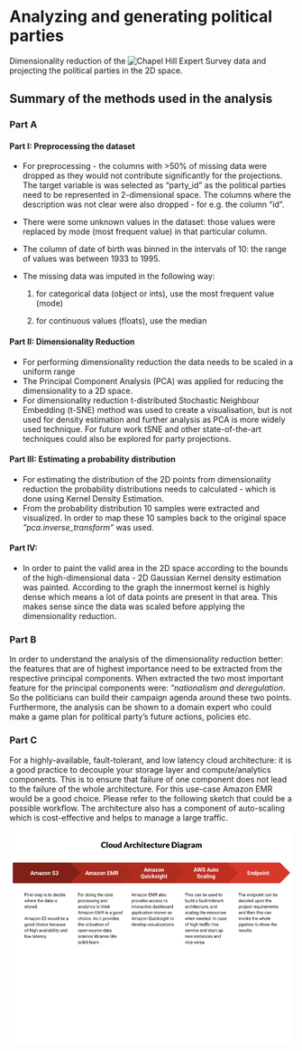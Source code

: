 # Analyzing and generating political parties #

Dimensionality reduction of the ![Chapel Hill Expert Survey data](https://www.chesdata.eu/2019-chapel-hill-expert-survey) and projecting the political parties in the 2D space.

## Summary of the methods used in the analysis

### Part A ###

#### Part I: Preprocessing the dataset ####
* For preprocessing - the columns with >50% of missing data were dropped as they would not contribute significantly for the projections. The target variable is  was selected as “party_id” as the political parties need to be represented in 2-dimensional space. The 
columns where the description was not clear were also dropped - for e.g. the column “id”. 

* There were some unknown values in the dataset: those values were replaced by mode (most frequent value) in that particular column.

* The column of date of birth was binned in the intervals of 10: the range of values was between 1933 to 1995. 

* The missing data was imputed in the following way:
	1. for categorical data (object or ints), use the most frequent value (mode)

	2.  for continuous values (floats), use the median

#### Part II: Dimensionality Reduction ####

* For performing dimensionality reduction the data needs to be scaled in a uniform range
* The Principal Component Analysis (PCA) was applied for reducing the dimensionality to a 2D space. 
* For dimensionality reduction t-distributed Stochastic Neighbour Embedding (t-SNE) method was used to create a visualisation, but is not used for density estimation and further analysis as PCA is more widely used technique. For future work tSNE and other state-of-the-art techniques could also be explored for party projections. 

#### Part III: Estimating a probability distribution ####
* For estimating the distribution of the 2D points from dimensionality reduction the probability distributions needs to calculated - which is done using Kernel Density Estimation.
* From the probability distribution 10 samples were extracted and visualized. In order to map these 10 samples back to the original space _”pca.inverse_transform”_ was used.

#### Part IV: 
* In order to paint the valid area in the 2D space according to the bounds of the high-dimensional data - 2D Gaussian Kernel density estimation was painted. According to the graph the innermost kernel is highly dense which means a lot of data points are present in that area. This makes sense since the data was scaled before applying the dimensionality reduction.  

### Part B ###

In order to understand the analysis of the dimensionality reduction better: the features that are of highest importance need to be extracted from the respective principal components. When extracted the two most important feature for the principal components were: *”nationalism and deregulation*. So the politicians can build their campaign agenda around these two points. Furthermore, the analysis can be shown to a domain expert who could make a game plan for political party’s future actions, policies etc. 

### Part C ###

For a highly-available, fault-tolerant, and low latency cloud architecture: it is a good practice to decouple your storage layer and compute/analytics components. This is to ensure that failure of one component does not lead to the failure of the whole architecture. For this use-case Amazon EMR would be a good choice. Please refer to the following sketch that could be a possible workflow. The architecture also has a component of auto-scaling which is cost-effective and helps to manage a large traffic. 

![Image of Cloud Architecture](https://github.com/stutinayak/Reimagined_party_distribution/blob/master/images/Cloud%20architecture.png)
